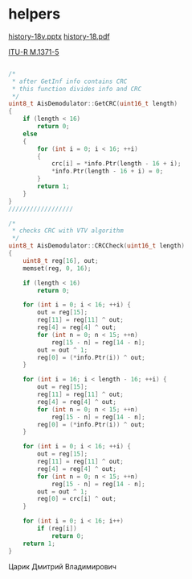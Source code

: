 # helpers

[history-18v.pptx](https://disk.yandex.ru/i/Zou_NPs4mFSXoA)
[history-18.pdf](https://disk.yandex.ru/i/ShnYZ_LmbZh_gw)


[ITU-R M.1371-5](https://www.itu.int/dms_pubrec/itu-r/rec/m/R-REC-M.1371-5-201402-I!!PDF-R.pdf)


```c++

/*
 * after GetInf info contains CRC
 * this function divides info and CRC
 */
uint8_t AisDemodulator::GetCRC(uint16_t length)
{
	if (length < 16)
		return 0;
	else
	{
		for (int i = 0; i < 16; ++i)
		{
			crc[i] = *info.Ptr(length - 16 + i);
			*info.Ptr(length - 16 + i) = 0;
		}
		return 1;
	}
}
//////////////////

/*
 * checks CRC with VTV algorithm
 */
uint8_t AisDemodulator::CRCCheck(uint16_t length)
{
	uint8_t reg[16], out;
	memset(reg, 0, 16);

	if (length < 16)
		return 0;

	for (int i = 0; i < 16; ++i) {
	    out = reg[15];
	    reg[11] = reg[11] ^ out;
	    reg[4] = reg[4] ^ out;
	    for (int n = 0; n < 15; ++n)
	    	reg[15 - n] = reg[14 - n];
	    out = out ^ 1;
	    reg[0] = (*info.Ptr(i)) ^ out;
	}

	for (int i = 16; i < length - 16; ++i) {
	    out = reg[15];
	    reg[11] = reg[11] ^ out;
	    reg[4] = reg[4] ^ out;
	    for (int n = 0; n < 15; ++n)
	    	reg[15 - n] = reg[14 - n];
	    reg[0] = (*info.Ptr(i)) ^ out;
	}

	for (int i = 0; i < 16; ++i) {
	    out = reg[15];
	    reg[11] = reg[11] ^ out;
	    reg[4] = reg[4] ^ out;
	    for (int n = 0; n < 15; ++n)
	    	reg[15 - n] = reg[14 - n];
	    out = out ^ 1;
	    reg[0] = crc[i] ^ out;
	}

	for (int i = 0; i < 16; i++)
	    if (reg[i])
	        return 0;
	return 1;
}


```

Царик Дмитрий Владимирович
